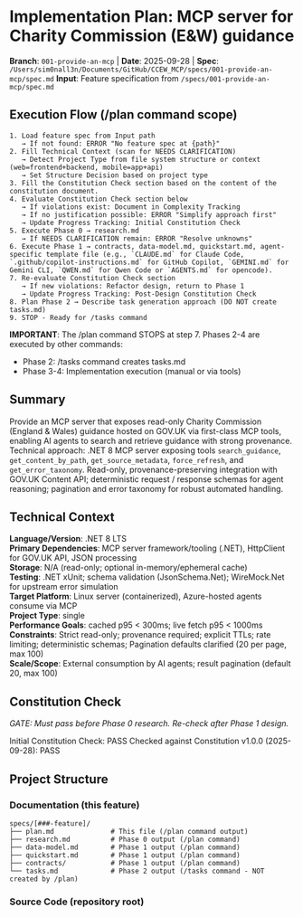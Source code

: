 # Implementation Plan: MCP server for Charity Commission (E&W) guidance

**Branch**: `001-provide-an-mcp` | **Date**: 2025-09-28 | **Spec**: `/Users/sim0nall3n/Documents/GitHub/CCEW_MCP/specs/001-provide-an-mcp/spec.md`
**Input**: Feature specification from `/specs/001-provide-an-mcp/spec.md`

## Execution Flow (/plan command scope)

```text
1. Load feature spec from Input path
   → If not found: ERROR "No feature spec at {path}"
2. Fill Technical Context (scan for NEEDS CLARIFICATION)
   → Detect Project Type from file system structure or context (web=frontend+backend, mobile=app+api)
   → Set Structure Decision based on project type
3. Fill the Constitution Check section based on the content of the constitution document.
4. Evaluate Constitution Check section below
   → If violations exist: Document in Complexity Tracking
   → If no justification possible: ERROR "Simplify approach first"
   → Update Progress Tracking: Initial Constitution Check
5. Execute Phase 0 → research.md
   → If NEEDS CLARIFICATION remain: ERROR "Resolve unknowns"
6. Execute Phase 1 → contracts, data-model.md, quickstart.md, agent-specific template file (e.g., `CLAUDE.md` for Claude Code, `.github/copilot-instructions.md` for GitHub Copilot, `GEMINI.md` for Gemini CLI, `QWEN.md` for Qwen Code or `AGENTS.md` for opencode).
7. Re-evaluate Constitution Check section
   → If new violations: Refactor design, return to Phase 1
   → Update Progress Tracking: Post-Design Constitution Check
8. Plan Phase 2 → Describe task generation approach (DO NOT create tasks.md)
9. STOP - Ready for /tasks command
```

**IMPORTANT**: The /plan command STOPS at step 7. Phases 2-4 are executed by other commands:
- Phase 2: /tasks command creates tasks.md
- Phase 3-4: Implementation execution (manual or via tools)

## Summary
Provide an MCP server that exposes read-only Charity Commission (England & Wales)
guidance hosted on GOV.UK via first-class MCP tools, enabling AI agents to
search and retrieve guidance with strong provenance. Technical approach: .NET 8
MCP server exposing tools `search_guidance`, `get_content_by_path`,
`get_source_metadata`, `force_refresh`, and `get_error_taxonomy`. Read-only,
provenance-preserving integration with GOV.UK Content API; deterministic request
/ response schemas for agent reasoning; pagination and error taxonomy for robust
automated handling.

 
## Technical Context
**Language/Version**: .NET 8 LTS  
**Primary Dependencies**: MCP server framework/tooling (.NET), HttpClient for GOV.UK API, JSON processing  
**Storage**: N/A (read-only; optional in-memory/ephemeral cache)  
**Testing**: .NET xUnit; schema validation (JsonSchema.Net); WireMock.Net for upstream error simulation  
**Target Platform**: Linux server (containerized), Azure-hosted agents consume via MCP  
**Project Type**: single  
**Performance Goals**: cached p95 < 300ms; live fetch p95 < 1000ms  
**Constraints**: Strict read-only; provenance required; explicit TTLs; rate limiting; deterministic schemas; Pagination defaults clarified (20 per page, max 100)  
**Scale/Scope**: External consumption by AI agents; result pagination (default 20, max 100)

 
## Constitution Check
*GATE: Must pass before Phase 0 research. Re-check after Phase 1 design.*


Initial Constitution Check: PASS
Checked against Constitution v1.0.0 (2025-09-28): PASS

## Project Structure

### Documentation (this feature)

```text
specs/[###-feature]/
├── plan.md              # This file (/plan command output)
├── research.md          # Phase 0 output (/plan command)
├── data-model.md        # Phase 1 output (/plan command)
├── quickstart.md        # Phase 1 output (/plan command)
├── contracts/           # Phase 1 output (/plan command)
└── tasks.md             # Phase 2 output (/tasks command - NOT created by /plan)
```

### Source Code (repository root)
<!--
  ACTION REQUIRED: Replace the placeholder tree below with the concrete layout
  for this feature. Delete unused options and expand the chosen structure with
  real paths (e.g., apps/admin, packages/something). The delivered plan must
  not include Option labels.
```text
# [REMOVE IF UNUSED] Option 1: Single project (DEFAULT)
src/
├── models/
├── services/
├── cli/
└── lib/

tests/
├── contract/
├── integration/
├── unit/
   └── CCEW.Mcp.ContractTests/

# [REMOVE IF UNUSED] Option 2: Web application (when "frontend" + "backend" detected)
backend/
├── src/
│   ├── models/
│   ├── services/
│   └── api/
└── tests/

frontend/
├── src/
│   ├── components/
│   ├── pages/
│   └── services/
└── tests/

# [REMOVE IF UNUSED] Option 3: Mobile + API (when "iOS/Android" detected)
api/
└── [same as backend above]

ios/ or android/
└── [platform-specific structure: feature modules, UI flows, platform tests]
```

**Structure Decision**: Single project. Adopt `src/` and `tests/` at repo root
for .NET solution; add `tests/CCEW.Mcp.ContractTests` per contract scaffold.

## Phase 0: Outline & Research
1. **Extract unknowns from Technical Context** above:
   - For each dependency → best practices task
   - For each integration → patterns task

2. **Generate and dispatch research agents**:
   ```
   For each technology choice:
     Task: "Find best practices for {tech} in {domain}"
   ```

3. **Consolidate findings** in `research.md` using format:
   - Decision: [what was chosen]
   - Rationale: [why chosen]
   - Alternatives considered: [what else evaluated]

**Output**: research.md with clarifications resolved

## Phase 1: Design & Contracts
Prerequisite: research.md complete

1. **Extract entities from feature spec** → `data-model.md`:
   - Entity name, fields, relationships
   - Validation rules from requirements
   - State transitions if applicable

2. **Generate API contracts** from functional requirements:
   - For each user action → endpoint
   - Use standard REST/GraphQL patterns
   - Output OpenAPI/GraphQL schema to `/contracts/`

3. **Generate contract tests** from contracts:
   - One test file per endpoint
   - Assert request/response schemas
   - Tests must fail (no implementation yet)
   - Validate requests/responses using JSON Schemas in `specs/001-provide-an-mcp/contracts/`

4. **Extract test scenarios** from user stories:
   - Each story → integration test scenario
   - Quickstart test = story validation steps

5. **Update agent file incrementally** (O(1) operation):
   - Run `.specify/scripts/bash/update-agent-context.sh copilot`
     **IMPORTANT**: Execute it exactly as specified above. Do not add or remove any arguments.
   - If exists: Add only NEW tech from current plan
   - Preserve manual additions between markers
   - Update recent changes (keep last 3)
   - Keep under 150 lines for token efficiency
   - Output to repository root

**Output**: data-model.md, /contracts/*, quickstart.md, agent-specific file (tests defined in scaffold for follow-up)

## Phase 2: Task Planning Approach
Note: This section describes what the /tasks command will do - do not execute during /plan.

**Task Generation Strategy**:

**Ordering Strategy**:

**Estimated Output**: 25-30 numbered, ordered tasks in tasks.md

**IMPORTANT**: This phase is executed by the /tasks command, NOT by /plan

## Phase 3+: Future Implementation
Note: The following phases are beyond the scope of the /plan command.

**Phase 3**: Task execution (/tasks command creates tasks.md)  
**Phase 4**: Implementation (execute tasks.md following constitutional principles)  
**Phase 5**: Validation (run tests, execute quickstart.md, performance validation)

## Complexity Tracking
Note: Fill this section only if the Constitution Check has violations that must be justified.

| Violation | Why Needed | Simpler Alternative Rejected Because |
|-----------|------------|-------------------------------------|
| [e.g., 4th project] | [current need] | [why 3 projects insufficient] |
| [e.g., Repository pattern] | [specific problem] | [why direct DB access insufficient] |


## Progress Tracking
Note: This checklist is updated during execution flow.

**Phase Status**: Phase 0 research complete; Phase 1 design/contracts complete.  
**Gate Status**: Constitution Check PASS (initial and post-design)

*Based on Constitution v1.0.0 - See `.specify/memory/constitution.md`*
